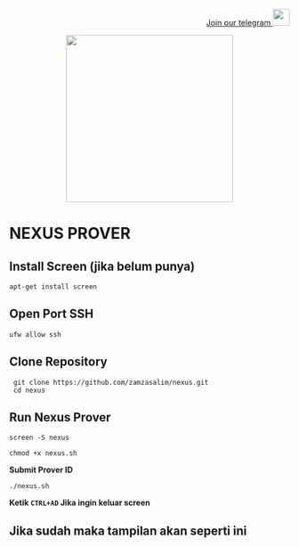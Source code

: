 <p style="font-size:14px" align="right">
<a href="https://t.me/airdropasc" target="_blank">Join our telegram <img src="https://user-images.githubusercontent.com/50621007/183283867-56b4d69f-bc6e-4939-b00a-72aa019d1aea.png" width="30"/></a>
</p>

<p align="center">
  <img height="300" height="auto" src="https://user-images.githubusercontent.com/109174478/209359981-dc19b4bf-854d-4a2a-b803-2547a7fa43f2.jpg">
</p>

# NEXUS PROVER

## Install Screen (jika belum punya)
```
apt-get install screen
```
## Open Port SSH
```
ufw allow ssh
```
## Clone Repository
```
 git clone https://github.com/zamzasalim/nexus.git
 cd nexus
```
## Run Nexus Prover
```
screen -S nexus
```
```
chmod +x nexus.sh
```
**Submit Prover ID**
```
./nexus.sh
```
**Ketik `CTRL+AD` Jika ingin keluar screen**
## Jika sudah maka tampilan akan seperti ini
